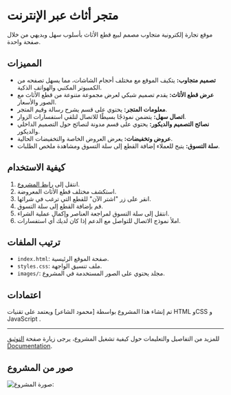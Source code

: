 # متجر أثاث عبر الإنترنت

موقع تجارة إلكترونية متجاوب مصمم لبيع قطع الأثاث بأسلوب سهل وبديهي من خلال صفحة واحدة.

## المميزات

- **تصميم متجاوب:** يتكيف الموقع مع مختلف أحجام الشاشات، مما يسهل تصفحه من الكمبيوتر المكتبي والهواتف الذكية.
- **عرض قطع الأثاث:** يقدم تصميم شبكي لعرض مجموعة متنوعة من قطع الأثاث مع الصور والأسعار.
- **معلومات المتجر:** يحتوي على قسم يشرح رسالة وقيم المتجر.
- **اتصال سهل:** يتضمن نموذجًا بسيطًا للاتصال لتلقي استفسارات الزوار.
- **نصائح التصميم والديكور:** يحتوي على قسم مدونة لنصائح حول التصميم الداخلي والديكور.
- **عروض وتخفيضات:** يعرض العروض الخاصة والتخفيضات الحالية.
- **سلة التسوق:** يتيح للعملاء إضافة القطع إلى سلة التسوق ومشاهدة ملخص الطلبات.


## كيفية الاستخدام

1. انتقل إلى [رابط المشروع](https://alshaercode.github.io/Responsive-Furniture-Website-Using-HTML-CSS-And-JavaScript/).
2. استكشف مختلف قطع الأثاث المعروضة.
3. انقر على زر "اشتر الآن" للقطع التي ترغب في شرائها.
4. قم بإضافة القطع إلى سلة التسوق.
5. انتقل إلى سلة التسوق لمراجعة العناصر وإكمال عملية الشراء.
6. املأ نموذج الاتصال للتواصل مع الدعم إذا كان لديك أي استفسارات.

## ترتيب الملفات

- `index.html`: صفحة الموقع الرئيسية.
- `styles.css`: ملف تنسيق الواجهة.
- `images/`: مجلد يحتوي على الصور المستخدمة في المشروع.

## اعتمادات

تم إنشاء هذا المشروع بواسطة [محمود الشاعر] ويعتمد على تقنيات HTML وCSS و JavaScript .

---

للمزيد من التفاصيل والتعليمات حول كيفية تشغيل المشروع، يرجى زيارة صفحة [التوثيق Documentation](docs.md).

## صور من المشروع

![صورة المشروع:](https://github.com/alshaercode/Responsive-Furniture-Website-Using-HTML-CSS-And-JavaScript/assets/120109352/2efd4875-76e2-4ef7-9ee1-c95b26a7aa69)

